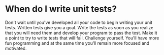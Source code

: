 # When do I write unit tests?

Don't wait until you've developed all your code to begin writing your unit tests. Written tests give you a goal. Write the tests as soon as you realize that you will need them and develop your program to pass the test. Make it a point to try to write tests that will fail. Challenge yourself. You'll have more fun programming and at the same time you'll remain more focused and motivated.

